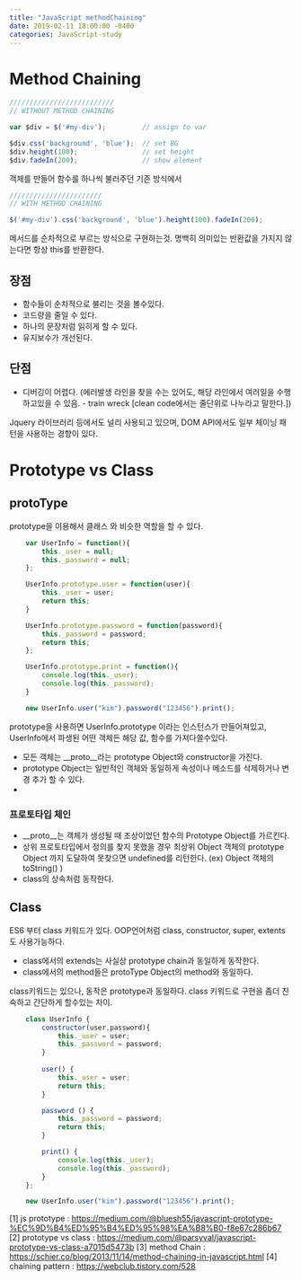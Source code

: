 ```yaml
---
title: "JavaScript methodChaining"
date: 2019-02-11 18:00:00 -0400
categories: JavaScript-study
---
```

# Method Chaining


```javascript
//////////////////////////
// WITHOUT METHOD CHAINING

var $div = $('#my-div');         // assign to var

$div.css('background', 'blue');  // set BG
$div.height(100);                // set height
$div.fadeIn(200);                // show element

```
객체를 만들어 함수를 하나씩 불러주던 기존 방식에서

```javascript
///////////////////////
// WITH METHOD CHAINING

$('#my-div').css('background', 'blue').height(100).fadeIn(200);
```
메서드를 순차적으로 부르는 방식으로 구현하는것.
명백히 의미있는 반환값을 가지지 않는다면 항상 this를 반환한다.

## 장점
* 함수들이 순차적으로 불리는 것을 볼수있다.
* 코드량을 줄일 수 있다.
* 하나의 문장처럼 읽히게 할 수 있다.
* 유지보수가 개선된다.

## 단점
* 디버깅이 어렵다. 
(에러발생 라인을 찾을 수는 있어도, 해당 라인에서 여러일을 수행하고있을 수 있음. - train wreck [clean code에서는 줄단위로 나누라고 말한다.])
  
Jquery 라이브러리 등에서도 널리 사용되고 있으며,
DOM API에서도 일부 체이닝 패턴을 사용하는 경향이 있다.


# Prototype vs Class 

## protoType
prototype을 이용해서 클래스 와 비슷한 역할을 할 수 있다.

```javascript
    var UserInfo = function(){  
        this._user = null;
        this._password = null;
    };

    UserInfo.prototype.user = function(user){  
        this._user = user;
        return this;
    }

    UserInfo.prototype.password = function(password){  
        this._password = password;
        return this;
    };

    UserInfo.prototype.print = function(){
        console.log(this._user);
        console.log(this._password);
    }

    new UserInfo.user("kim").password("123456").print();

```

prototype을 사용하면 UserInfo.prototype 이라는 인스턴스가 만들어져있고, 
UserInfo에서 파생된 어떤 객체든 해당 값, 함수를 가져다쓸수있다.

- 모든 객체는 __proto__라는 prototype Object와 constructor을 가진다.
- prototype Object는 일반적인 객체와 동일하게 속성이나 메소드를 삭제하거나 변경 추가 할 수 있다.
- 

### 프로토타입 체인
- __proto__는 객체가 생성될 때 조상이었던 함수의  Prototype Object를 가르킨다.
- 상위 프로토타입에서 정의를 찾지 못했을 경우 최상위 Object 객체의 prototype Object 까지 도달하여 못찾으면 undefined를 리턴한다. (ex) Object 객체의 toString() )
- class의 상속처럼 동작한다.

## Class

ES6 부터 class 키워드가 있다.
OOP언어처럼 class, constructor, super, extents도 사용가능하다.

- class에서의 extends는 사실상 prototype chain과 동일하게 동작한다.
- class에서의 method들은 protoType Object의 method와 동일하다.

class키워드는 있으나, 동작은 prototype과 동일하다.
class 키워드로 구현을 좀더 친숙하고 간단하게 할수있는 차이.

```javascript
    class UserInfo {  
        constructor(user,password){
            this._user = user;
            this._password = password;
        }
        
        user() {
            this._user = user;
            return this;
        }

        password () {
            this._password = password;
            return this; 
        }

        print() {
            console.log(this._user);
            console.log(this._password);
        }
    };

    new UserInfo.user("kim").password("123456").print();
```


[1]  js prototype : https://medium.com/@bluesh55/javascript-prototype-%EC%9D%B4%ED%95%B4%ED%95%98%EA%B8%B0-f8e67c286b67
[2] prototype vs class : https://medium.com/@parsyval/javascript-prototype-vs-class-a7015d5473b
[3] method Chain :  https://schier.co/blog/2013/11/14/method-chaining-in-javascript.html
[4] chaining pattern : https://webclub.tistory.com/528

